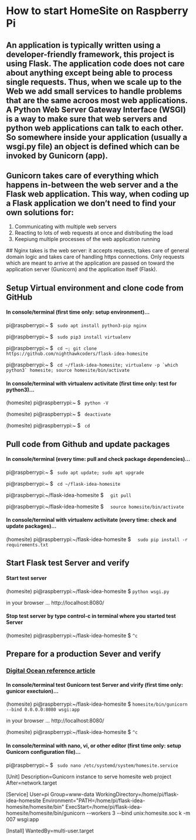 # How to start HomeSite on Raspberry Pi
## An application is typically written using a developer-friendly framework, this project is using Flask. The application code does not care about anything except being able to process single requests.  Thus, when we scale up to the Web we add small services to handle problems that are the same acroos most web applications.  A Python Web Server Gateway Interface (WSGI) is a way to make sure that web servers and python web applications can talk to each other. So somewhere inside your application (usually a wsgi.py file) an object is defined which can be invoked by Gunicorn (app).
## Gunicorn takes care of everything which happens in-between the web server and a the Flask web application. This way, when coding up a Flask application we don’t need to find your own solutions for:
<ol>
  <li>Communicating with multiple web servers</li>
  <li>Reacting to lots of web requests at once and distributing the load</li>
  <li>Keepiung multiple processes of the web application running</li>
</ol>
## Nginx takes is the web server:  it accepts requests, takes care of general domain logic and takes care of handling https connections. Only requests which are meant to arrive at the application are passed on toward the application server (Gunicorn) and the application itself (Flask). 

## Setup Virtual environment and clone code from GitHub
#### In console/terminal (first time only: setup environment)...

pi@raspberrypi:~ $  ``` sudo apt install python3-pip nginx```

pi@raspberrypi:~ $  ``` sudo pip3 install virtualenv```

pi@raspberrypi:~ $  ``` cd ~; git clone https://github.com/nighthawkcoders/flask-idea-homesite```

pi@raspberrypi:~ $  ``` cd ~/flask-idea-homesite; virtualenv -p `which python3` homesite; source homesite/bin/activate```

#### In console/terminal with virtualenv activitate (first time only: test for python3)...

(homesite) pi@raspberrypi:~ $  ``` python -V```

(homesite) pi@raspberrypi:~ $  ``` deactivate```

(homesite) pi@raspberrypi:~ $  ``` cd```



## Pull code from Github and update packages
#### In console/terminal (every time: pull and check package dependencies)...

pi@raspberrypi:~ $  ``` sudo apt update; sudo apt upgrade```

pi@raspberrypi:~ $  ``` cd ~/flask-idea-homesite```

pi@raspberrypi:~/flask-idea-homesite $ ```  git pull```

pi@raspberrypi:~/flask-idea-homesite $ ```  source homesite/bin/activate```

#### In console/terminal with virtualenv activitate (every time: check and update packages)...

(homesite) pi@raspberrypi:~/flask-idea-homesite $ ```  sudo pip install -r requirements.txt```



## Start Flask test Server and verify
#### Start test server

(homesite) pi@raspberrypi:~/flask-idea-homesite $ ``` python wsgi.py ``` 

in your browser ...
http://localhost:8080/ 

#### Stop test server by type control-c in terminal where you started test Server

(homesite) pi@raspberrypi:~/flask-idea-homesite $ ``` ^c ``` 



## Prepare for a production Sever and verify
### [Digital Ocean reference article](https://www.digitalocean.com/community/tutorials/how-to-serve-flask-applications-with-gunicorn-and-nginx-on-ubuntu-18-04)
#### In console/terminal test Gunicorn test Server and virify (first time only: gunicor exectuion)...

(homesite) pi@raspberrypi:~/flask-idea-homesite $ ```homesite/bin/gunicorn --bind 0.0.0.0:8080 wsgi:app```

in your browser ...
http://localhost:8080/ 

(homesite) pi@raspberrypi:~/flask-idea-homesite $ ``` ^c ``` 


#### In console/terminal with nano, vi, or other editor (first time only: setup Gunicorn configuration file)...

pi@raspberrypi:~ $  ``` sudo nano /etc/systemd/system/homesite.service```

[Unit]
Description=Gunicorn instance to serve homesite web project
After=network.target

[Service]
User=pi
Group=www-data
WorkingDirectory=/home/pi/flask-idea-homesite
Environment="PATH=/home/pi/flask-idea-homesite/homesite/bin"
ExecStart=/home/pi/flask-idea-homesite/homesite/bin/gunicorn --workers 3 --bind unix:homesite.soc
k -m 007 wsgi:app

[Install]
WantedBy=multi-user.target


